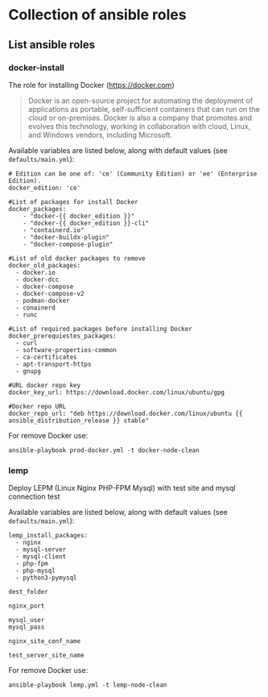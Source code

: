 # Collection of ansible roles

## List ansible roles

### docker-install
The role for installing Docker (https://docker.com)
> Docker is an open-source project for automating the deployment of applications as portable, self-sufficient containers that can run on the cloud or on-premises. Docker is also a company that promotes and evolves this technology, working in collaboration with cloud, Linux, and Windows vendors, including Microsoft.

Available variables are listed below, along with default values (see `defaults/main.yml`):

    # Edition can be one of: 'ce' (Community Edition) or 'ee' (Enterprise Edition).
    docker_edition: 'ce'

    #List of packages for install Docker
    docker_packages:
        - "docker-{{ docker_edition }}"
        - "docker-{{ docker_edition }}-cli"
        - "containerd.io"
        - "docker-buildx-plugin"
        - "docker-compose-plugin"

    #List of old docker packages to remove
    docker_old_packages:
      - docker.io
      - docker-dcc
      - docker-compose
      - docker-compose-v2
      - podman-docker
      - conainerd
      - runc

    #List of required packages before installing Docker
    docker_prerequiestes_packages:
      - curl
      - software-properties-common
      - ca-certificates
      - apt-transport-https
      - gnupg

    #URL docker repo key
    docker_key_url: https://download.docker.com/linux/ubuntu/gpg

    #Docker repo URL
    docker_repo_url: "deb https://download.docker.com/linux/ubuntu {{ ansible_distribution_release }} stable"

For remove Docker use:

    ansible-playbook prod-docker.yml -t docker-node-clean


### lemp
Deploy LEPM (Linux Nginx PHP-FPM Mysql) with test site and mysql connection test

Available variables are listed below, along with default values (see `defaults/main.yml`):

    lemp_install_packages:
      - nginx
      - mysql-server
      - mysql-client
      - php-fpm
      - php-mysql
      - python3-pymysql

    dest_folder

    nginx_port

    mysql_user
    mysql_pass

    nginx_site_conf_name

    test_server_site_name

For remove Docker use:

    ansible-playbook lemp.yml -t lemp-node-clean

